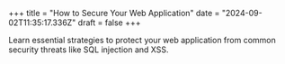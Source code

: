 +++
title = "How to Secure Your Web Application"
date = "2024-09-02T11:35:17.336Z"
draft = false
+++

  Learn essential strategies to protect your web application from common security threats like SQL injection and XSS.
        